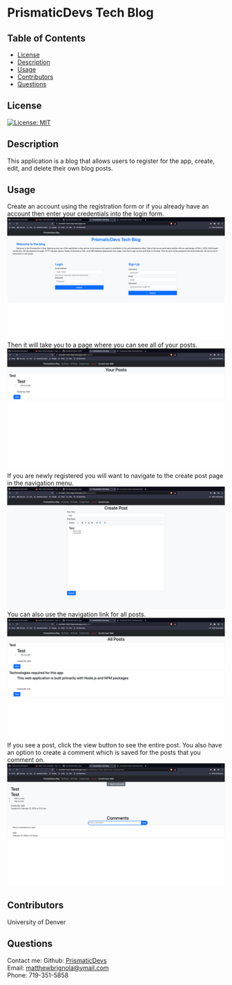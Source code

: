 # PrismaticDevs Tech Blog

## Table of Contents

- [License](#license)
- [Description](#description)
- [Usage](#instructions)
- [Contributors](#contributors)
- [Questions](#questions)

## License

[![License: MIT](https://img.shields.io/badge/License-MIT-yellow.svg)](https://opensource.org/licenses/MIT)

## Description

This application is a blog that allows users to register for the app, create, edit, and delete their own blog posts.

## Usage

Create an account using the registration form or if you already have an account then enter your credentials into the login form.
![Main](./img/main.png)
Then it will take you to a page where you can see all of your posts.
![My Posts](./img/yours.png)
If you are newly registered you will want to navigate to the create post page in the navigation menu.
![Create](./img/create.png)
You can also use the navigation link for all posts.
![All](./img/all.png)
If you see a post, click the view button to see the entire post.
You also have an option to create a comment which is saved for the posts that you comment on.
![Comment](./img/comment.png)

## Contributors

University of Denver

## Questions

Contact me:
Github: [PrismaticDevs](https://github.com/PrismaticDevs) <br>
Email: matthewbrignola@ymail.com <br>
Phone: 719-351-5858 <br>
